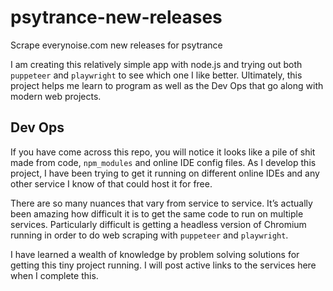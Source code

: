 # psytrance-new-releases
Scrape everynoise.com new releases for psytrance

I am creating this relatively simple app with node.js and trying out both `puppeteer` and `playwright` to see which one I like better. Ultimately, this project helps me learn to program as well as the Dev Ops that go along with modern web projects.

## Dev Ops

If you have come across this repo, you will notice it looks like a pile of shit made from code, `npm_modules` and online IDE config files. As I develop this project, I have been trying to get it running on different online IDEs and any other service I know of that could host it for free. 

There are so many nuances that vary from service to service. It’s actually been amazing how difficult it is to get the same code to run on multiple services. Particularly difficult is getting a headless version of Chromium running in order to do web scraping with `puppeteer` and `playwright`. 

I have learned a wealth of knowledge by problem solving solutions for getting this tiny project running. I will post active links to the services here when I complete this.

